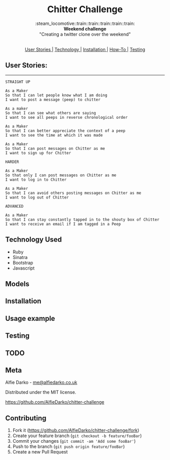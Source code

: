 <h1 align="center">Chitter Challenge</h1>

<div align="center">
  :steam_locomotive::train::train::train::train::train:
</div>
<div align="center">
  <strong>Weekend challenge</strong>
</div>
<div align="center">
  "Creating a twitter clone over the weekend"
</div>

<br />

<div align="center">

[User Stories ](#projects)  |
[Technology ](#recent-experience) |
[Installation ](#skills) |
[How-To ](#current-interests) |
[Testing ](#current-interests)

</div>



## User Stories:
-------

```
STRAIGHT UP

As a Maker
So that I can let people know what I am doing  
I want to post a message (peep) to chitter

As a maker
So that I can see what others are saying  
I want to see all peeps in reverse chronological order

As a Maker
So that I can better appreciate the context of a peep
I want to see the time at which it was made

As a Maker
So that I can post messages on Chitter as me
I want to sign up for Chitter

HARDER

As a Maker
So that only I can post messages on Chitter as me
I want to log in to Chitter

As a Maker
So that I can avoid others posting messages on Chitter as me
I want to log out of Chitter

ADVANCED

As a Maker
So that I can stay constantly tapped in to the shouty box of Chitter
I want to receive an email if I am tagged in a Peep
```
## Technology Used
- Ruby
- Sinatra
- Bootstrap
- Javascript

## Models

## Installation

## Usage example

## Testing

## TODO

## Meta

Alfie Darko - me@alfiedarko.co.uk

Distributed under the MIT license.

https://github.com/AlfieDarko/chitter-challenge

## Contributing

1. Fork it (<https://github.com/AlfieDarko/chitter-challenge/fork>)
2. Create your feature branch (`git checkout -b feature/fooBar`)
3. Commit your changes (`git commit -am 'Add some fooBar'`)
4. Push to the branch (`git push origin feature/fooBar`)
5. Create a new Pull Request
